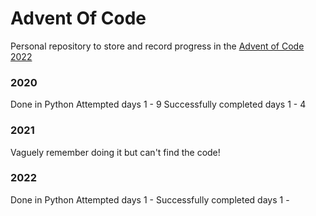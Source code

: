 # Advent Of Code

Personal repository to store and record progress in the [Advent of Code 2022](https://adventofcode.com)

### 2020
Done in Python
Attempted days 1 - 9
Successfully completed days 1 - 4

### 2021
Vaguely remember doing it but can't find the code!

### 2022
Done in Python
Attempted days 1 - 
Successfully completed days 1 - 